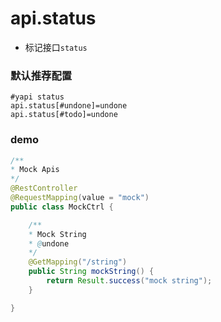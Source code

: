 # api.status

- 标记接口`status`

### 默认推荐配置

```properties
#yapi status
api.status[#undone]=undone
api.status[#todo]=undone
```

### demo

```java
/**
* Mock Apis
*/
@RestController
@RequestMapping(value = "mock")
public class MockCtrl {

    /**
    * Mock String
    * @undone
    */
    @GetMapping("/string")
    public String mockString() {
        return Result.success("mock string");
    }

}
```